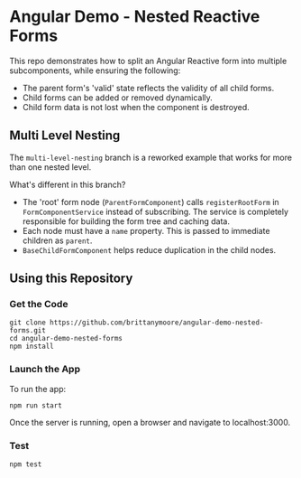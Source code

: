 # Angular Demo - Nested Reactive Forms

This repo demonstrates how to split an Angular Reactive form into multiple subcomponents, while
ensuring the following:
* The parent form's 'valid' state reflects the validity of all child forms.
* Child forms can be added or removed dynamically.
* Child form data is not lost when the component is destroyed.

## Multi Level Nesting

The `multi-level-nesting` branch is a reworked example that works for more than one nested level.

What's different in this branch?
- The 'root' form node (`ParentFormComponent`) calls `registerRootForm` in `FormComponentService` instead 
of subscribing. The service is completely responsible for building the form tree and caching data.
- Each node must have a `name` property. This is passed to immediate children as `parent`.
- `BaseChildFormComponent` helps reduce duplication in the child nodes.

## Using this Repository

### Get the Code

```
git clone https://github.com/brittanymoore/angular-demo-nested-forms.git
cd angular-demo-nested-forms
npm install
```

### Launch the App

To run the app:

```
npm run start
```

Once the server is running, open a browser and navigate to localhost:3000.

### Test

```
npm test
```